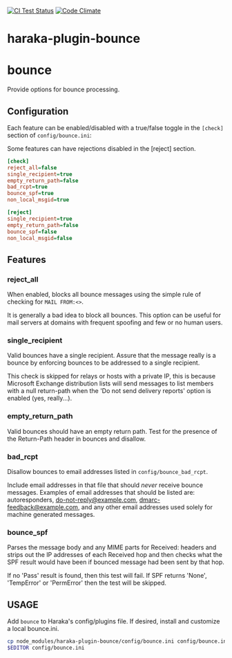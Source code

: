 [![CI Test Status][ci-img]][ci-url]
[![Code Climate][clim-img]][clim-url]

# haraka-plugin-bounce

# bounce

Provide options for bounce processing.

## Configuration

Each feature can be enabled/disabled with a true/false toggle in the `[check]`
section of `config/bounce.ini`:

Some features can have rejections disabled in the [reject] section.

```ini
[check]
reject_all=false
single_recipient=true
empty_return_path=false
bad_rcpt=true
bounce_spf=true
non_local_msgid=true

[reject]
single_recipient=true
empty_return_path=false
bounce_spf=false
non_local_msgid=false
```

## Features

### reject_all

When enabled, blocks all bounce messages using the simple rule of checking for `MAIL FROM:<>`.

It is generally a bad idea to block all bounces. This option can be useful for mail servers at domains with frequent spoofing and few or no human users.

### single_recipient

Valid bounces have a single recipient. Assure that the message really is a bounce by enforcing bounces to be addressed to a single recipient.

This check is skipped for relays or hosts with a private IP, this is because Microsoft Exchange distribution lists will send messages to list members with a null return-path when the 'Do not send delivery reports' option is enabled (yes, really...).

### empty_return_path

Valid bounces should have an empty return path. Test for the presence of the Return-Path header in bounces and disallow.

### bad_rcpt

Disallow bounces to email addresses listed in `config/bounce_bad_rcpt`.

Include email addresses in that file that should _never_ receive bounce messages. Examples of email addresses that should be listed are: autoresponders, do-not-reply@example.com, dmarc-feedback@example.com, and any other email addresses used solely for machine generated messages.

### bounce_spf

Parses the message body and any MIME parts for Received: headers and strips out the IP addresses of each Received hop and then checks what the SPF result would have been if bounced message had been sent by that hop.

If no 'Pass' result is found, then this test will fail. If SPF returns 'None', 'TempError' or 'PermError' then the test will be skipped.

## USAGE

Add `bounce` to Haraka's config/plugins file. If desired, install and customize a local bounce.ini.

```sh
cp node_modules/haraka-plugin-bounce/config/bounce.ini config/bounce.ini
$EDITOR config/bounce.ini
```

<!-- leave these buried at the bottom of the document -->

[ci-img]: https://github.com/haraka/haraka-plugin-bounce/actions/workflows/ci.yml/badge.svg
[ci-url]: https://github.com/haraka/haraka-plugin-bounce/actions/workflows/ci.yml
[clim-img]: https://codeclimate.com/github/haraka/haraka-plugin-bounce/badges/gpa.svg
[clim-url]: https://codeclimate.com/github/haraka/haraka-plugin-bounce
